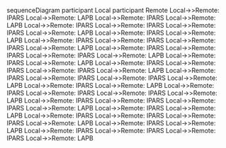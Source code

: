 sequenceDiagram
    participant Local
    participant Remote
    Local->>Remote: IPARS
    Local->>Remote: LAPB
    Local->>Remote: IPARS
    Local->>Remote: LAPB
    Local->>Remote: IPARS
    Local->>Remote: IPARS
    Local->>Remote: IPARS
    Local->>Remote: LAPB
    Local->>Remote: IPARS
    Local->>Remote: LAPB
    Local->>Remote: IPARS
    Local->>Remote: IPARS
    Local->>Remote: IPARS
    Local->>Remote: LAPB
    Local->>Remote: IPARS
    Local->>Remote: IPARS
    Local->>Remote: IPARS
    Local->>Remote: LAPB
    Local->>Remote: IPARS
    Local->>Remote: LAPB
    Local->>Remote: IPARS
    Local->>Remote: IPARS
    Local->>Remote: IPARS
    Local->>Remote: LAPB
    Local->>Remote: IPARS
    Local->>Remote: IPARS
    Local->>Remote: IPARS
    Local->>Remote: LAPB
    Local->>Remote: IPARS
    Local->>Remote: LAPB
    Local->>Remote: IPARS
    Local->>Remote: IPARS
    Local->>Remote: IPARS
    Local->>Remote: LAPB
    Local->>Remote: IPARS
    Local->>Remote: IPARS
    Local->>Remote: IPARS
    Local->>Remote: LAPB
    Local->>Remote: IPARS
    Local->>Remote: LAPB
    Local->>Remote: IPARS
    Local->>Remote: IPARS
    Local->>Remote: IPARS
    Local->>Remote: LAPB
    Local->>Remote: IPARS
    Local->>Remote: LAPB
    Local->>Remote: IPARS
    Local->>Remote: IPARS
    Local->>Remote: IPARS
    Local->>Remote: LAPB
